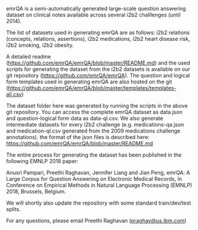 emrQA is a semi-automatically generated large-scale question answering dataset on clinical notes available across several i2b2 challlenges (until 2014).  

The list of datasets used in generating emrQA are as follows:  i2b2 relations (concepts, relations, assertions), i2b2 medications, i2b2 heart disease risk, i2b2 smoking, i2b2 obesity.

A detailed readme (https://github.com/emrQA/emrQA/blob/master/README.md) and the used scripts for generating the dataset from the i2b2 datasets is available on our git repository (https://github.com/emrQA/emrQA). The question and logical form templates used in generating emrQA are also hosted on the git (https://github.com/emrQA/emrQA/blob/master/templates/templates-all.csv)

The dataset folder here was generated by running the scripts in the above git repository. You can access the complete emrQA dataset as data.json and question-logical form data as data-ql.csv. We also generate intermediate datasets for every i2b2 challenge (e.g. medications-qa.json and medication-ql.csv generated from the 2009 medications challenge annotations). the format of the json files is described here: https://github.com/emrQA/emrQA/blob/master/README.md

The entire process for generating the dataset has been published in the following EMNLP 2018 paper:

Anusri Pampari, Preethi Raghavan, Jennifer Liang and Jian Peng, emrQA: A Large Corpus for Question Answering on Electronic Medical Records,
In Conference on Empirical Methods in Natural Language Processing (EMNLP) 2018, Brussels, Belgium.


We will shortly also update the repository with some standard train/dev/test splits. 

For any questions, please email Preethi Raghavan (praghav@us.ibm.com)